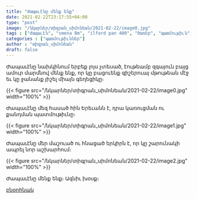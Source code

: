 ```yaml
---
title: "Ժապաւէնը մենք ենք"
date: 2021-02-22T23:17:55+04:00
type: "post"
image: "/նկարներ/տիգրան_սիմոնեան/2021-02-22/image0.jpg"
tags : ["ժապաւէն", "smena 8m", "ilford pan 400", "ծառեր", "պատմութիւն", "երկիր", "շէնք", "երեւան"]
categories : ["պատմութիւններ"]
author : "տիգրան_սիմոնեան"
draft: false
---
```


Ժապաւէնը նախկինում երբեք լոյս չտեսած, էութեամբ զգայուն բայց ամուր մարմնով մենք ենք, որ կը բացուենք գիշերուայ մթութեան մէջ եւ կը ջանանք յիշել միայն գեղեցիկը։

{{< figure src="/նկարներ/տիգրան_սիմոնեան/2021-02-22/image0.jpg" width="100%" >}}

Ժապաւէնը մեզ հասած հին Երեւանն է, դրա կառուցման ու քանդման պատմութիւնը։

{{< figure src="/նկարներ/տիգրան_սիմոնեան/2021-02-22/image1.jpg" width="100%" >}}

Ժապաւէնը մեր մաշուած ու հնացած երկիրն է, որ կը շարունակի ապրել նոր աշխարհում։

{{< figure src="/նկարներ/տիգրան_սիմոնեան/2021-02-22/image2.jpg" width="100%" >}}

Ժապաւէնը մենք ենք։ Ազնիւ խօսք։

[բնօրինակ](https://blog.tigransimonyan.com/posts/ժապաւէնը-մենք-ենք/)
